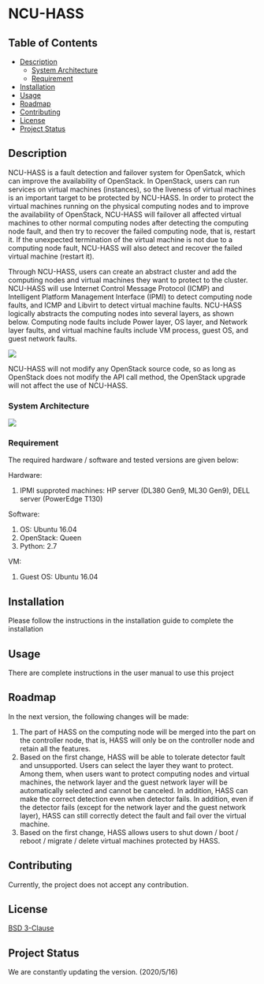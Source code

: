 
NCU-HASS
===

## Table of Contents

* [Description](#Description)
  * [System Architecture](#System-Architecture)
  * [Requirement](#Requirement)
* [Installation](#Installation)
* [Usage](#Usage)
* [Roadmap](#Roadmap)
* [Contributing](#Contributing)
* [License](#License)
* [Project Status](#Project-Status)

## Description
NCU-HASS is a fault detection and failover system for OpenSatck, which can improve the availability of OpenStack. In OpenStack, users can run services on virtual machines (instances), so the liveness of virtual machines is an important target to be protected by NCU-HASS. In order to protect the virtual machines running on the physical computing nodes and to improve the availability of OpenStack, NCU-HASS will failover all affected virtual machines to other normal computing nodes after detecting the computing node fault, and then try to recover the failed computing node, that is, restart it. If the unexpected termination of the virtual machine is not due to a computing node fault, NCU-HASS will also detect and recover the failed virtual machine (restart it).

Through NCU-HASS, users can create an abstract cluster and add the computing nodes and virtual machines they want to protect to the cluster. NCU-HASS will use Internet Control Message Protocol (ICMP) and Intelligent Platform Management Interface (IPMI) to detect computing node faults, and ICMP and Libvirt to detect virtual machine faults. NCU-HASS logically abstracts the computing nodes into several layers, as shown below. Computing node faults include Power layer, OS layer, and Network layer faults, and virtual machine faults include VM process, guest OS, and guest network faults.

![](https://i.imgur.com/8S3YUAt.png)

NCU-HASS will not modify any OpenStack source code, so as long as OpenStack does not modify the API call method, the OpenStack upgrade will not affect the use of NCU-HASS.

### System Architecture
![](https://i.imgur.com/woxjq8D.png)

### Requirement
The required hardware / software and tested versions are given below:

Hardware:
1.	IPMI supproted machines: HP server (DL380 Gen9, ML30 Gen9), DELL server (PowerEdge T130)

Software:
1.	OS: Ubuntu 16.04
2.	OpenStack: Queen
3.	Python: 2.7

VM:
1. Guest OS: Ubuntu 16.04

Installation
---
Please follow the instructions in the installation guide to complete the installation

Usage
---
There are complete instructions in the user manual to use this project

Roadmap
---
In the next version, the following changes will be made:

1. The part of HASS on the computing node will be merged into the part on the controller node, that is, HASS will only be on the controller node and retain all the features.
2. Based on the first change, HASS will be able to tolerate detector fault and unsupported. Users can select the layer they want to protect. Among them, when users want to protect computing nodes and virtual machines, the network layer and the guest network layer will be automatically selected and cannot be canceled. In addition, HASS can make the correct detection even when detector fails. In addition, even if the detector fails (except for the network layer and the guest network layer), HASS can still correctly detect the fault and fail over the virtual machine.
3. Based on the first change, HASS allows users to shut down / boot / reboot / migrate / delete virtual machines protected by HASS.

Contributing
---
Currently, the project does not accept any contribution.

License
---
[BSD 3-Clause](https://opensource.org/licenses/BSD-3-Clause)

Project Status
---
We are constantly updating the version. (2020/5/16)
